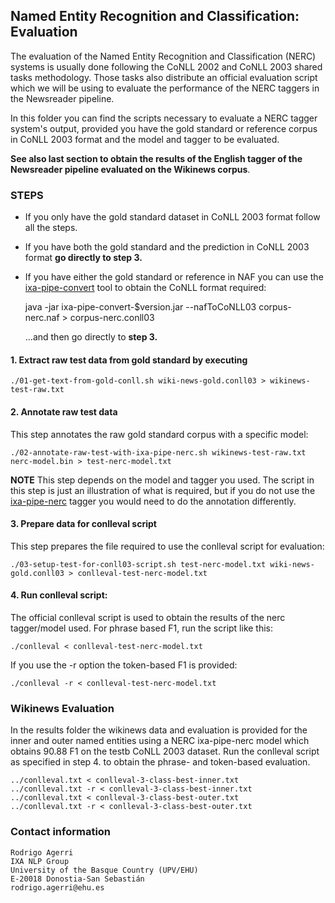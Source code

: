 
## Named Entity Recognition and Classification: Evaluation

The evaluation of the Named Entity Recognition and Classification (NERC)
systems is usually done following the CoNLL 2002 and CoNLL 2003 shared tasks
methodology. Those tasks also distribute an official evaluation script which we
will be using to evaluate the performance of the NERC taggers in the Newsreader
pipeline. 

In this folder you can find the scripts necessary to evaluate a NERC tagger
system's output, provided you have the gold standard or reference corpus in
CoNLL 2003 format and the model and tagger to be evaluated. 

**See also last section to obtain the results of the English tagger of the Newsreader pipeline evaluated on the Wikinews corpus**.

### STEPS

* If you only have the gold standard dataset in CoNLL 2003 format follow all the steps.
* If you have both the gold standard and the prediction in CoNLL 2003 format **go directly to step 3.**
* If you have either the gold standard or reference in NAF you can use the [ixa-pipe-convert](https://github.com/ragerri/ixa-pipe-convert) tool to obtain the CoNLL format required: 

    java -jar ixa-pipe-convert-$version.jar --nafToCoNLL03 corpus-nerc.naf > corpus-nerc.conll03

    ...and then go directly to **step 3.**

#### 1. **Extract raw test data** from gold standard by executing 

````shell
./01-get-text-from-gold-conll.sh wiki-news-gold.conll03 > wikinews-test-raw.txt
````

#### 2. **Annotate raw test data**

This step annotates the raw gold standard corpus with a specific model:

````shell
./02-annotate-raw-test-with-ixa-pipe-nerc.sh wikinews-test-raw.txt nerc-model.bin > test-nerc-model.txt
````
**NOTE** This step depends on the model and tagger you used. The script in this step is just an illustration of what is required, but if you do not use the [ixa-pipe-nerc](http://ixa2.si.ehu.es/ixa-pipes) tagger you would need to do the annotation differently.

#### 3. **Prepare data for conlleval script** 

This step prepares the file required to use the conlleval script for evaluation:

````shell
./03-setup-test-for-conll03-script.sh test-nerc-model.txt wiki-news-gold.conll03 > conlleval-test-nerc-model.txt
````

#### 4. **Run conlleval script**:

The official conlleval script is used to obtain the results of the nerc tagger/model used. For phrase based F1, run the script like this: 

````shell
./conlleval < conlleval-test-nerc-model.txt
````

If you use the -r option the token-based F1 is provided:

````shell
./conlleval -r < conlleval-test-nerc-model.txt
````

### Wikinews Evaluation

In the results folder the wikinews data and evaluation is provided for the inner and outer named entities using a NERC ixa-pipe-nerc model which obtains 90.88 F1 on the testb CoNLL 2003 dataset. Run the conlleval script as specified in step 4. to obtain the phrase- and token-based evaluation. 

````shell
../conlleval.txt < conlleval-3-class-best-inner.txt
../conlleval.txt -r < conlleval-3-class-best-inner.txt
../conlleval.txt < conlleval-3-class-best-outer.txt
../conlleval.txt -r < conlleval-3-class-best-outer.txt
````

### Contact information

````shell
Rodrigo Agerri
IXA NLP Group
University of the Basque Country (UPV/EHU)
E-20018 Donostia-San Sebastián
rodrigo.agerri@ehu.es
````
